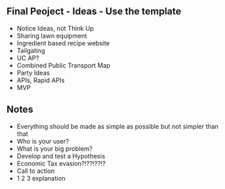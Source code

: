 ## Final Peoject - Ideas - Use the template
- Notice Ideas, not Think Up
- Sharing lawn equipment
- Ingredient based recipe website
- Tailgating
- UC AP?
- Combined Public Transport Map
- Party Ideas
- APIs, Rapid APIs
- MVP

## Notes
- Everything should be made as simple as possible but not simpler than that
- Who is your user?
- What is your big problem?
- Develop and test a Hypothesis
- Economic Tax evasion?!??!??!?
- Call to action
- 1 2 3 explanation